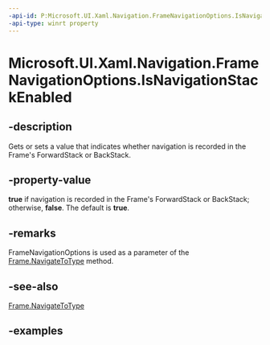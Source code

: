 ```yaml
---
-api-id: P:Microsoft.UI.Xaml.Navigation.FrameNavigationOptions.IsNavigationStackEnabled
-api-type: winrt property
---
```


<!-- Property syntax.
public bool IsNavigationStackEnabled { get;  set; }
-->

# Microsoft.UI.Xaml.Navigation.FrameNavigationOptions.IsNavigationStackEnabled

## -description

Gets or sets a value that indicates whether navigation is recorded in the Frame's ForwardStack or BackStack.

## -property-value

**true** if navigation is recorded in the Frame's ForwardStack or BackStack; otherwise, **false**. The default is **true**.

## -remarks

FrameNavigationOptions is used as a parameter of the [Frame.NavigateToType](../microsoft.ui.xaml.controls/frame_navigatetotype_1537292032.md) method.

## -see-also

[Frame.NavigateToType](../microsoft.ui.xaml.controls/frame_navigatetotype_1537292032.md)

## -examples

